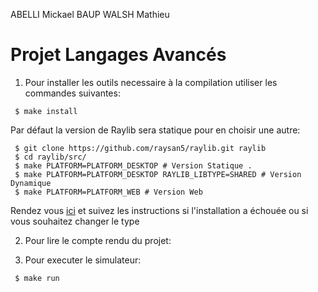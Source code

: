 ABELLI Mickael BAUP WALSH Mathieu

# Projet Langages Avancés


1. Pour installer les outils necessaire à la compilation utiliser les commandes suivantes: 

```
 $ make install
```

Par défaut la version de Raylib sera statique pour en choisir une autre:

```
 $ git clone https://github.com/raysan5/raylib.git raylib
 $ cd raylib/src/
 $ make PLATFORM=PLATFORM_DESKTOP # Version Statique .
 $ make PLATFORM=PLATFORM_DESKTOP RAYLIB_LIBTYPE=SHARED # Version Dynamique
 $ make PLATFORM=PLATFORM_WEB # Version Web
```

Rendez vous [ici](https://github.com/raysan5/raylib/wiki/Working-on-GNU-Linux) et suivez les instructions si l'installation a échouée ou si vous souhaitez changer le type


2. Pour lire le compte rendu du projet:



3. Pour executer le simulateur:

```
 $ make run
```

